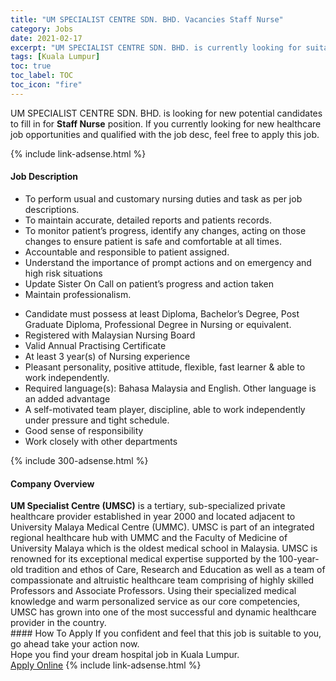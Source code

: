```yaml
---
title: "UM SPECIALIST CENTRE SDN. BHD. Vacancies Staff Nurse" 
category: Jobs 
date: 2021-02-17 
excerpt: "UM SPECIALIST CENTRE SDN. BHD. is currently looking for suitable person to fill in the Staff Nurse which positioned at Kuala Lumpur" 
tags: [Kuala Lumpur] 
toc: true 
toc_label: TOC 
toc_icon: "fire" 
--- 
```


<p>UM SPECIALIST CENTRE SDN. BHD. is looking for new potential candidates to fill in for <b>Staff Nurse</b> position. If you currently looking for new healthcare job opportunities and qualified with the job desc, feel free to apply this job.
</p>{% include link-adsense.html %} 
<div><div><h4>Job Description</h4></div><div><div><span><div><ul><li>To perform usual and customary nursing duties and task as per job descriptions.</li><li>To maintain accurate, detailed reports and patients records.</li><li>To monitor patient&#8217;s progress, identify any changes, acting on those changes to ensure patient is safe and comfortable at all times.</li><li>Accountable and responsible to patient assigned.&#160;</li><li>Understand the importance of prompt actions and on emergency and high risk situations</li><li>Update Sister On Call on patient&#8217;s progress and action taken</li><li>Maintain professionalism.</li></ul><ul><li>Candidate must possess at least Diploma, Bachelor&#8217;s Degree, Post Graduate Diploma, Professional Degree in Nursing or equivalent.</li><li>Registered with Malaysian Nursing Board</li><li>Valid Annual Practising Certificate</li><li>At least 3 year(s) of Nursing experience</li><li>Pleasant personality, positive attitude, flexible, fast learner &amp; able to work independently.</li><li>Required language(s): Bahasa Malaysia and English. Other language is an added advantage</li><li>A self-motivated team player, discipline, able to work independently under pressure and tight schedule.</li><li>Good sense of responsibility</li><li>Work closely with other departments</li></ul></div></span></div></div></div> 
{% include 300-adsense.html %} 
<div><div><h4>Company Overview</h4></div><div><div><span><div><div>
<strong>UM Specialist Centre (UMSC)</strong> is a tertiary, sub-specialized private healthcare provider established in year 2000 and located adjacent to University Malaya Medical Centre (UMMC). UMSC is part of an integrated regional healthcare hub with UMMC and the Faculty of Medicine of University Malaya which is the oldest medical school in Malaysia. UMSC is renowned for its exceptional medical expertise supported by the 100-year-old tradition and ethos of Care, Research and Education as well as a team of compassionate and altruistic healthcare team comprising of highly skilled Professors and Associate Professors. Using their specialized medical knowledge and warm personalized service as our core competencies, UMSC has grown into one of the most successful and dynamic healthcare provider in the country.</div></div></span></div></div></div> 
#### How To Apply 
If you confident and feel that this job is suitable to you, go ahead take your action now. <br/> 
Hope you find your dream hospital job in Kuala Lumpur. <br/> 
<a href="https://www.jobstreet.com.my/en/job/staff-nurse-4484355?jobId=jobstreet-my-job-4484355" class="btn btn--warning" target="_blank" rel="nofollow noopenner">Apply Online</a> 
{% include link-adsense.html %} 